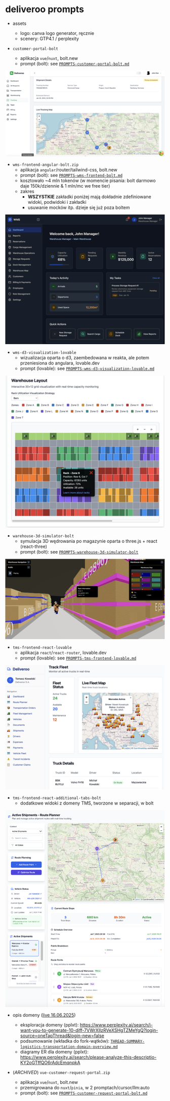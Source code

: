 # deliveroo prompts

- assets
  - logo: canva logo generator, ręcznie
  - scenery: GTP4.1 / perplexity

- `customer-portal-bolt`
  - aplikacja `vue`/`nuxt`, bolt.new
  - prompt (bolt): see [`PROMPTS-customer-portal-bolt.md`](./PROMPTS-customer-portal-bolt.md)

![customer-portal-bolt](./customer-portal-bolt.png)

- `wms-frontend-angular-bolt.zip`
  - aplikacja `angular`/router/tailwind-css, bolt.new
  - prompt (bolt): see [`PROMPTS-wms-frontend-bolt.md`]('./PROMPTS-wms-frontend-bolt.md')
  - kosztowało ~4 mln tokenów (w momencie pisania: bolt darmowo daje 150k/dziennie & 1 mln/mc we free tier)
  - zakres
    - **WSZYSTKIE** zakładki poniżej mają dokładnie zdefiniowane widoki, podwidoki i zakładki
    - usuwanie mocków itp. dzieje się już poza boltem

![wms-frontend-bolt](./wms-frontend-bolt.png)

- `wms-d3-visualization-lovable`
  - wizualizacja oparta o d3, zaembedowana w reakta, ale potem przeniesiona do angulara, lovable.dev
  - prompt (lovable): see [`PROMPTS-wms-d3-visualization-lovable.md`](./PROMPTS-wms-d3-visualization-lovable.md)

![wms-d3-visualization-lovable](./wms-d3-visualization-lovable.png)

- `warehouse-3d-simulator-bolt`
  - symulacja 3D wędrowania po magazynie oparta o three.js + react (react-three)
  - prompt (bolt): see [`PROMPTS-warehouse-3d-simulator-bolt`](./PROMPTS-warehouse-3d-simulator-bolt.md)

![warehouse-3d-simulator-bolt](./warehouse-3d-simulator-bolt.png)

- `tms-frontend-react-lovable`
  - aplikacja `react`/`react-router`, lovable.dev
  - prompt (lovable): see [`PROMPTS-tms-frontend-lovable.md`](./PROMPTS-tms-frontend-lovable.md)

![tms-frontend-react-lovable](./tms-frontend-react-lovable.png)

- `tms-frontend-react-additional-tabs-bolt`
  - dodatkowe widoki z domeny TMS, tworzone w separacji, w bolt

![tms-frontend-react-additional-tabs-bolt](./tms-frontend-react-additional-tabs-bolt.png)

- opis domeny ([live 16.06.2025](https://discord.com/channels/1368574062263009392/1382246713749934151))
  - eksploracja domeny (pplxt): https://www.perplexity.ai/search/i-want-you-to-generate-10-diff-7VWrXlIzRVeXSHgTZMeYgQ?login-source=oneTapThread&login-new=false
  - podsumowanie (wkładka do fork-wątków): [`THREAD-SUMMARY-logistics-transportation-domain-overview.md`](./THREAD-SUMMARY-logistics-transportation-domain-overview.md)
  - diagramy ER dla domeny (pplxt): https://www.perplexity.ai/search/please-analyze-this-descriptio-KY2oGTffQO6rAdcEmqnpkA

- (_ARCHIVED_) `vue-customer-request-portal.zip`
  - aplikacja `vue`/`nuxt`, bolt.new
  - przemigrowana do `nuxt`/`pinia`, w 2 promptach/cursor/llm:auto
  - prompt (bolt): see [`PROMPTS-customer-request-portal-bolt.md`](./PROMPTS-customer-request-portal-bolt.md)
